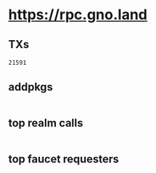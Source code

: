 # https://rpc.gno.land

## TXs
```
21591
```

## addpkgs
```
```

## top realm calls
```
```

## top faucet requesters
```
```


